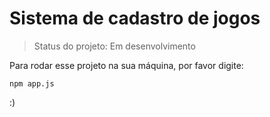 <h1> Sistema de cadastro de jogos </h1/>

>Status do projeto: Em desenvolvimento

Para rodar esse projeto na sua máquina, por favor digite:

```
npm app.js
```
:)